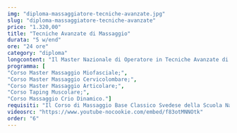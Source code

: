 ```yaml
---
img: "diploma-massaggiatore-tecniche-avanzate.jpg"
slug: "diploma-massaggiatore-tecniche-avanzate"
price: "1.320,00"
title: "Tecniche Avanzate di Massaggio"
durata: "5 w/end"
ore: "24 ore"
category: "diploma"
longcontent: "Il Master Nazionale di Operatore in Tecniche Avanzate di Massaggio è la soluzione per tutti coloro che desiderano acquisire competenze avanzate come massaggiatori. E’ rivolto a chi è specializzato nei seguenti corsi: corso di Massaggio Base Classico Svedese, corso di Massaggio Decontratturante e corso di Anatomia Palpatoria, frequentati con la Scuola di Massaggio Tao o con altre scuole di formazione.Questo Diploma concorre alla conversione del Diploma di Operatore in Massaggio Sportivo CSEN con il Diploma di Operatore in Massaggio Sportivo."
programma: [
"Corso Master Massaggio Miofasciale;",
"Corso Master Massaggio Cervicolombare;",
"Corso Master Massaggio Articolare;",
"Corso Taping Muscolare;",
"Corso Massaggio Crio Dinamico."]
requisiti: "Il Corso di Massaggio Base Classico Svedese della Scuola Nazionale di Massaggio Tao® è il corso per eccellenza più completo tra tutti. Esso è aperto e rivolto a chiunque, quindi non è necessario avere un'esperienza di base precedente. Il Massaggio Base Classico Svedese è particolarmente consigliato a chi non ha esperienza nelle tecniche di massaggio occidentali quali Sfioramenti, Frizioni, Impastamenti, Vibrazioni e Percussioni in tutte le loro varianti."
videosrc: "https://www.youtube-nocookie.com/embed/f83otMNNOtk"
order: "6"
---
```

